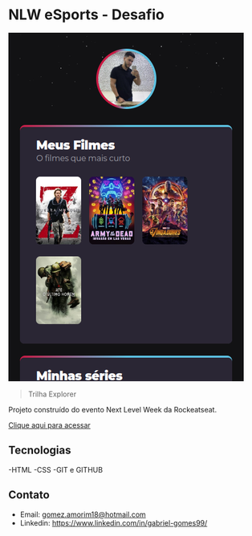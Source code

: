 # NLW eSports - Desafio

![preview](./.github/preview.png)
> Trilha Explorer

Projeto construído do evento Next Level Week da Rockeatseat.

[Clique aqui para acessar](https://gabrielgomes99.github.io/NLW-eSports---Desafio-Extra/)

## Tecnologias

-HTML
-CSS
-GIT e GITHUB

## Contato

- Email: gomez.amorim18@hotmail.com 
- Linkedin: https://www.linkedin.com/in/gabriel-gomes99/